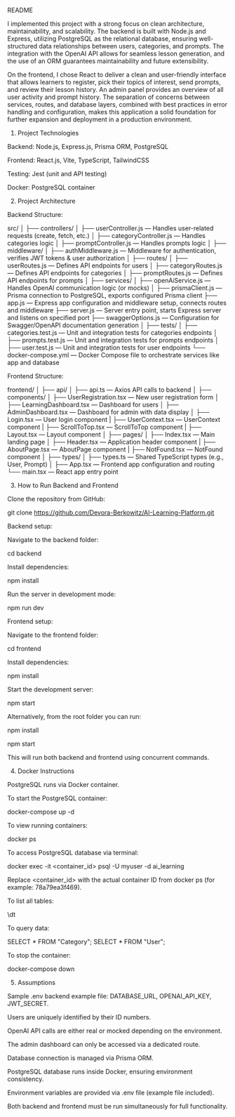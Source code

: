 README

I implemented this project with a strong focus on clean architecture, maintainability, and scalability. The backend is built with Node.js and Express, utilizing PostgreSQL as the relational database, ensuring well-structured data relationships between users, categories, and prompts. The integration with the OpenAI API allows for seamless lesson generation, and the use of an ORM guarantees maintainability and future extensibility.

On the frontend, I chose React to deliver a clean and user-friendly interface that allows learners to register, pick their topics of interest, send prompts, and review their lesson history. An admin panel provides an overview of all user activity and prompt history. The separation of concerns between services, routes, and database layers, combined with best practices in error handling and configuration, makes this application a solid foundation for further expansion and deployment in a production environment.

1. Project Technologies

Backend: Node.js, Express.js, Prisma ORM, PostgreSQL

Frontend: React.js, Vite, TypeScript, TailwindCSS

Testing: Jest (unit and API testing)

Docker: PostgreSQL container

2. Project Architecture

Backend Structure:

src/
│
├── controllers/
│ ├── userController.js — Handles user-related requests (create, fetch, etc.)
│ ├── categoryController.js — Handles categories logic
│ ├── promptController.js — Handles prompts logic
│
├── middleware/
│ ├── authMiddleware.js — Middleware for authentication, verifies JWT tokens & user authorization
│
├── routes/
│ ├── userRoutes.js — Defines API endpoints for users
│ ├── categoryRoutes.js — Defines API endpoints for categories
│ ├── promptRoutes.js — Defines API endpoints for prompts
│
├── services/
│ ├── openAiService.js — Handles OpenAI communication logic (or mocks)
│
├── prismaClient.js — Prisma connection to PostgreSQL, exports configured Prisma client
├── app.js — Express app configuration and middleware setup, connects routes and middleware
├── server.js — Server entry point, starts Express server and listens on specified port
├── swaggerOptions.js — Configuration for Swagger/OpenAPI documentation generation
│
├── tests/
│ ├── categories.test.js — Unit and integration tests for categories endpoints
│ ├── prompts.test.js — Unit and integration tests for prompts endpoints
│ ├── user.test.js — Unit and integration tests for user endpoints
└── docker-compose.yml — Docker Compose file to orchestrate services like app and database

Frontend Structure:

frontend/
│
├── api/
│ ├── api.ts — Axios API calls to backend
│
├── components/
│ ├── UserRegistration.tsx — New user registration form
│ ├── LearningDashboard.tsx — Dashboard for users
│ ├── AdminDashboard.tsx — Dashboard for admin with data display
│ ├── Login.tsx — User login component
| ├── UserContext.tsx — UserContext component
| ├── ScrollToTop.tsx — ScrollToTop component
| ├── Layout.tsx — Layout component
│
├── pages/
│ ├── Index.tsx — Main landing page
│ ├── Header.tsx — Application header component
| ├── AboutPage.tsx — AboutPage component
| ├── NotFound.tsx — NotFound component
│
├── types/
│ ├── types.ts — Shared TypeScript types (e.g., User, Prompt)
│
├── App.tsx — Frontend app configuration and routing
└── main.tsx — React app entry point

3. How to Run Backend and Frontend

Clone the repository from GitHub:

git clone https://github.com/Devora-Berkowitz/AI-Learning-Platform.git

Backend setup:

Navigate to the backend folder:

cd backend

Install dependencies:

npm install

Run the server in development mode:

npm run dev

Frontend setup:

Navigate to the frontend folder:

cd frontend

Install dependencies:

npm install

Start the development server:

npm start

Alternatively, from the root folder you can run:

npm install 

npm start

This will run both backend and frontend using concurrent commands.

4. Docker Instructions

PostgreSQL runs via Docker container.

To start the PostgreSQL container:

docker-compose up -d

To view running containers:

docker ps

To access PostgreSQL database via terminal:

docker exec -it <container_id> psql -U myuser -d ai_learning

Replace <container_id> with the actual container ID from docker ps (for example: 78a79ea3f469).

To list all tables:

\dt

To query data:

SELECT * FROM "Category";
SELECT * FROM "User";

To stop the container: 

docker-compose down

5. Assumptions

Sample .env backend example file: DATABASE_URL,  OPENAI_API_KEY, JWT_SECRET.

Users are uniquely identified by their ID numbers.

OpenAI API calls are either real or mocked depending on the environment.

The admin dashboard can only be accessed via a dedicated route.

Database connection is managed via Prisma ORM.

PostgreSQL database runs inside Docker, ensuring environment consistency.

Environment variables are provided via .env file (example file included).

Both backend and frontend must be run simultaneously for full functionality.